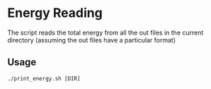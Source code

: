 # Energy Reading
The script reads the total energy from all the out files in the current directory (assuming the out files
have a particular format)

## Usage
```./print_energy.sh [DIR]```

